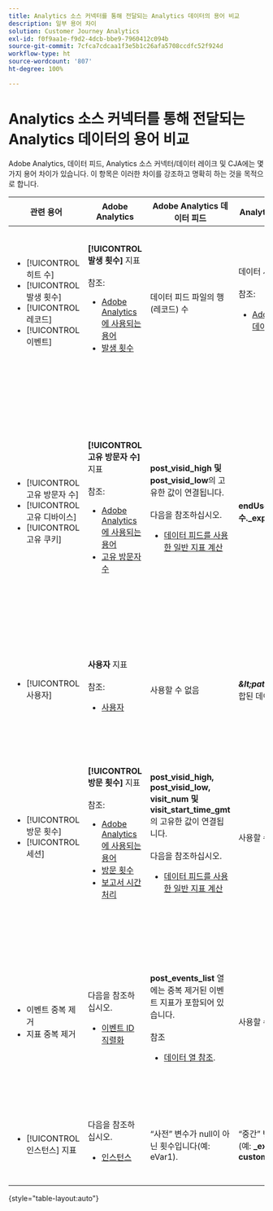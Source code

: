 ```yaml
---
title: Analytics 소스 커넥터를 통해 전달되는 Analytics 데이터의 용어 비교
description: 일부 용어 차이
solution: Customer Journey Analytics
exl-id: f0f9aa1e-f9d2-4dcb-bbe9-7960412c094b
source-git-commit: 7cfca7cdcaa1f3e5b1c26afa5708ccdfc52f924d
workflow-type: ht
source-wordcount: '807'
ht-degree: 100%

---
```


# Analytics 소스 커넥터를 통해 전달되는 Analytics 데이터의 용어 비교

Adobe Analytics, 데이터 피드, Analytics 소스 커넥터/데이터 레이크 및 CJA에는 몇 가지 용어 차이가 있습니다. 이 항목은 이러한 차이를 강조하고 명확히 하는 것을 목적으로 합니다.

| 관련 용어 | Adobe Analytics | Adobe Analytics 데이터 피드 | Analytics 소스 커넥터/데이터 레이크 | CJA | 참고 |
|---|---|---|---|---|---|
| <ul><li>[!UICONTROL 히트 수]</li><li>[!UICONTROL 발생 횟수]</li><li>[!UICONTROL 레코드]</li><li>[!UICONTROL 이벤트]</li></ul> | **[!UICONTROL 발생 횟수]** 지표<br><br>참조:<ul><li>[Adobe Analytics에 사용되는 용어](https://experienceleague.adobe.com/docs/analytics/technotes/terms.html?lang=ko-kr)</li><li>[발생 횟수](https://experienceleague.adobe.com/docs/analytics/components/metrics/occurrences.html?lang=ko-kr)</li></ul> | 데이터 피드 파일의 행(레코드) 수 | 데이터 세트의 행(레코드) 수<br><br>참조:<ul><li>[Adobe Analytics 데이터와 CJA 데이터 비교](https://experienceleague.adobe.com/docs/analytics-platform/using/troubleshooting/compare.html?lang=ko-kr)</li></ul> | **[!UICONTROL 이벤트]** 지표 | <ul><li>“히트 수”와 “발생 횟수”는 Adobe Analytics에서 동의어입니다.</li><li>아래 _사용자 정의 이벤트_&#x200B;를 참조하십시오.</li><li>특정 데이터는 Analytics 소스 커넥터를 통해 AEP로 전달될 때 필터링됩니다. [Adobe Analytics 데이터와 CJA 데이터 비교](https://experienceleague.adobe.com/docs/analytics-platform/using/troubleshooting/compare.html?lang=ko-kr) 참조 |
| <ul><li>[!UICONTROL 고유 방문자 수]</li><li>[!UICONTROL 고유 디바이스]</li><li>[!UICONTROL 고유 쿠키]</li></ul> | **[!UICONTROL 고유 방문자 수]** 지표<br><br>참조:<ul><li>[Adobe Analytics에 사용되는 용어](https://experienceleague.adobe.com/docs/analytics/technotes/terms.html?lang=ko-kr)</li><li>[고유 방문자 수](https://experienceleague.adobe.com/docs/analytics/components/metrics/unique-visitors.html?lang=ko-kr)</li></ul> | **post\_visid\_high 및 post\_visid\_low**&#x200B;의 고유한 값이 연결됩니다.<br><br>다음을 참조하십시오.<ul><li>[데이터 피드를 사용한 일반 지표 계산](https://experienceleague.adobe.com/docs/analytics/export/analytics-data-feed/data-feed-contents/datafeeds-calculate.html?lang=ko-kr)</li></ul> | **endUserID 고유 개수.\_experience.aaid.id** | **사용자** 지표(**endUserID인 경우).\_experience.aaid.id**&#x200B;이 개인 ID로 선택됩니다. | <ul><li>Adobe Analytics의 “방문자”는 일반적으로 쿠키와 같은 “디바이스 식별자”와 관련이 있습니다. AAID는 ECID가 아닌 Adobe Analytics에서 기본 디바이스 식별자입니다. [AAID, ECID, AACUSTOMID 및 Analytics 소스 커넥터](https://experienceleague.adobe.com/docs/analytics-platform/using/cja-overview/compare-aa-cja/aaid-ecid-adc.html?lang=ko-kr)도 참조하십시오.</li><li>CJA에서 “방문자”는 기본 지표가 아닙니다. 그러나 **endUserID를 선택하는 경우.\_experience.aaid.id**&#x200B;는 개인 ID로, CJA의 사용자 지표는 Adobe Analytics의 고유 방문자 수와 대략 동일합니다.</li></ul> |
| <ul><li>[!UICONTROL 사용자]</li></ul> | **사용자** 지표<br><br> 참조:<ul><li>[사용자](https://experienceleague.adobe.com/docs/analytics/components/metrics/people.html?lang=ko-kr)</li></ul> | 사용할 수 없음 | **_\&lt;path\>_.stitchedId**의 고유 개수(결합된 데이터 세트에서만 사용 가능) | **사용자** 지표 | <ul><li>CJA의 사용자 지표는 개인 ID의 고유 개수입니다. CJA 연결에서 개인 ID로 선택한 항목에 따라 사용자 지표는 다른 의미를 가질 수 있습니다.</ul></li> |
| <ul><li>[!UICONTROL 방문 횟수]</li><li>[!UICONTROL 세션]</li></ul> | **[!UICONTROL 방문 횟수]** 지표<br><br>참조:<ul><li>[Adobe Analytics에 사용되는 용어](https://experienceleague.adobe.com/docs/analytics/technotes/terms.html?lang=ko-kr)</li><li>[방문 횟수](https://experienceleague.adobe.com/docs/analytics/components/metrics/visits.html?lang=ko-kr)</li><li>[보고서 시간 처리](https://experienceleague.adobe.com/docs/analytics/components/virtual-report-suites/vrs-report-time-processing.html?lang=ko-kr)</ul></li> | **post\_visid\_high, post\_visid\_low, visit\_num 및 visit\_start\_time\_gmt**&#x200B;의 고유한 값이 연결됩니다.<br><br>다음을 참조하십시오.<ul><li>[데이터 피드를 사용한 일반 지표 계산](https://experienceleague.adobe.com/docs/analytics/export/analytics-data-feed/data-feed-contents/datafeeds-calculate.html?lang=ko-kr)</li></ul> | 사용할 수 없음 | **세션** 지표 | <ul><li>Adobe Analytics 가상 보고서 세트 및 CJA 데이터 보기에서 보고서 시간 처리를 통해 방문(세션) 개념을 구성할 수 있습니다. 따라서 적용되는 정의에 따라 방문(세션) 횟수가 환경마다 달라질 수 있습니다. [Adobe Analytics 및 CJA 보고 기능간의 데이터 처리 비교](https://experienceleague.adobe.com/docs/analytics-platform/using/cja-overview/compare-aa-cja/data-processing-comparisons.html?lang=ko-kr)와 [가상 보고서 세트, 데이터 보기, AEP 샌드박스 및 Analytics 소스 커넥터](https://experienceleague.adobe.com/docs/analytics-platform/using/cja-overview/compare-aa-cja/vrs-dataview-sandbox-adc.html?lang=ko-kr)도 참조하십시오. | <ul><li>사용자 정의 이벤트</li><li>성공 이벤트</li></ul> | 사용자 정의 이벤트 1-1000 | **post\_events\_list**<br><br>&#x200B;참조:<ul><li>[데이터 피드를 사용한 일반 지표 계산](https://experienceleague.adobe.com/docs/analytics/export/analytics-data-feed/data-feed-contents/datafeeds-calculate.html?lang=ko-kr) | **\_experience.analytics.<ul>event1to100.event1 **~<br>** event901to1000.event1000 **</ul> | **\_experience.analytics.<ul>event1to100.event1 **~<br>** event901to1000.event1000 **</ul> | <ul><li>Adobe Analytics의 “이벤트”는 Adobe Analytics 이미지 요청(데이터 수집 서버 호출)에 설정된 [성공 이벤트](https://experienceleague.adobe.com/docs/analytics/components/metrics/custom-events.html?lang=ko-kr)(사용자 정의 이벤트)입니다.</ul> |
| <ul><li>이벤트 중복 제거</li><li>지표 중복 제거</ul></li> | 다음을 참조하십시오.<ul><li>[이벤트 ID 직렬화](https://experienceleague.adobe.com/docs/analytics/implementation/vars/page-vars/events/event-serialization.html?lang=ko-kr)</li></ul> | **post_events_list** 열에는 중복 제거된 이벤트 지표가 포함되어 있습니다.<br><br>참조 <ul><li>[데이터 열 참조](https://experienceleague.adobe.com/docs/analytics/export/analytics-data-feed/data-feed-contents/datafeeds-reference.html?lang=ko-kr). </ul></li> | 사용할 수 없음 | 다음을 참조하십시오.<ul><li>[지표 중복 제거 구성 요소 설정](https://experienceleague.adobe.com/docs/analytics-platform/using/cja-dataviews/component-settings/metric-deduplication.html?lang=ko-kr) | <ul><li>Adobe Analytics의 이벤트/지표 중복 제거는 CJA와 약간 다릅니다. Adobe Analytics에서는 데이터 처리 시간에 중복 제거가 실행됩니다. CJA에서는 보고서 런타임에 중복 제거가 실행되어 유연성이 향상됩니다. 중복 제거된 지표는 Adobe Analytics와 CJA에서 약간 다를 수 있습니다.</li></ul> |
| <ul><li>[!UICONTROL 인스턴스] 지표</li></ul> | 다음을 참조하십시오.<ul><li>[인스턴스](https://experienceleague.adobe.com/docs/analytics/components/metrics/instances.html?lang=ko-kr) | “사전” 변수가 null이 아닌 횟수입니다(예: eVar1). | “중간” 변수가 null이 아닌 횟수입니다(예: **\_experience.analytics).<br>customDimensions.eVars.eVar1**). | [eVar 필드에서 지표를 생성](https://experienceleague.adobe.com/docs/analytics-platform/using/cja-dataviews/data-views-usecases.html)하여 **인스턴스** 지표를 만들 수 있습니다. | <ul><li>[!UICONTROL 인스턴스]는 일반적으로 변수가 설정된 횟수를 결정하는 수단으로 prop 및 eVar 열과 관련됩니다. |

{style=&quot;table-layout:auto&quot;}